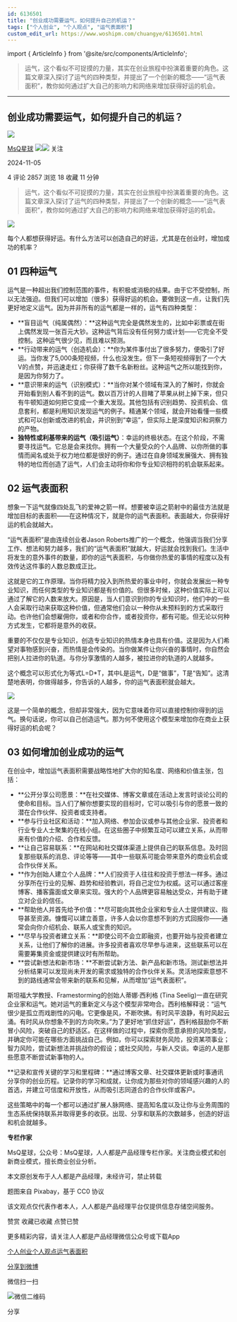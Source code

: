 ```yaml
---
id: 6136501
title: "创业成功需要运气，如何提升自己的机运？"
tags: ["个人创业", "个人观点", "运气表面积"]
custom_edit_url: https://www.woshipm.com/chuangye/6136501.html
---
```

import { ArticleInfo } from '@site/src/components/ArticleInfo';

<ArticleInfo
    author="MsQ星球"
    authorLink="https://www.woshipm.com/u/1482620"
    published="2024-11-05"
    views={2857}
    comments={4}
    collects={18}
/>

> 运气，这个看似不可捉摸的力量，其实在创业旅程中扮演着重要的角色。这篇文章深入探讨了运气的四种类型，并提出了一个创新的概念——“运气表面积”，教你如何通过扩大自己的影响力和网络来增加获得好运的机会。

---

## 创业成功需要运气，如何提升自己的机运？

[![](https://static.woshipm.com/pmadmin_avatar_20250527204505_6142.jpg?imageView2/1/w/72/h/72/q/100)](https://www.woshipm.com/u/1482620)

[MsQ星球](https://www.woshipm.com/u/1482620) ![](https://static.woshipm.com/tag/1121_1@2x.png)![](https://static.woshipm.com/tag/2105_1@2x.png) 关注

2024-11-05

4 评论 2857 浏览 18 收藏 11 分钟

> 运气，这个看似不可捉摸的力量，其实在创业旅程中扮演着重要的角色。这篇文章深入探讨了运气的四种类型，并提出了一个创新的概念——“运气表面积”，教你如何通过扩大自己的影响力和网络来增加获得好运的机会。

![](https://image.woshipm.com/2024/09/24/7300a312-7a66-11ef-b388-00163e142b65.png)

每个人都想获得好运。有什么方法可以创造自己的好运，尤其是在创业时，增加成功的机率？

## 01 四种运气

运气是一种超出我们控制范围的事件，有积极或消极的结果。由于它不受控制，所以无法强迫。但我们可以增加（很多）获得好运的机会。要做到这一点，让我们先更好地定义运气。因为并非所有的运气都是一样的，运气有四种类型：

*   **盲目运气（纯属偶然）：**这种运气完全是偶然发生的，比如中彩票或在街上偶然发现一张百元大钞。这种运气背后没有任何努力或计划——它完全不受控制。这种运气很少见，而且难以预测。
*   **行动带来的运气（创造机会）：**你为某件事付出了很多努力，便吸引了好运。当你发了5,000条短视频，什么也没发生。但下一条短视频得到了一个大V的点赞，并迅速走红；你获得了数千名新粉丝。这种运气之所以能找到你，是因为你努力了。
*   **意识带来的运气（识别模式）：**当你对某个领域有深入的了解时，你就会开始看到别人看不到的运气。数以百万计的人目睹了苹果从树上掉下来，但只有牛顿知道如何把它变成一个重大发现。其他包括有识别趋势、投资机会、信息套利，都是利用知识发现运气的例子。精通某个领域，就会开始看懂一些模式和可以创新或改进的机会，并识别到“幸运”，但实际上是深度知识和洞察力的产物。
*   **独特性或利基带来的运气（吸引运气）**：幸运的终极状态。在这个阶段，不需要寻找运气。它总是会来找你。拥有一个大量受众的个人品牌、以你所做的事情而闻名或处于权力地位都是很好的例子。通过在自身领域发展强大、拥有独特的地位而创造了运气，人们会主动将你和你专业知识相符的机会联系起来。

## 02 运气表面积

想象一下运气就像四处乱飞的爱神之箭一样。想要被幸运之箭射中的最佳方法就是增加目标的表面积——在这种情况下，就是你的运气表面积。表面越大，你获得好运的机会就越大。

“运气表面积”是由连续创业者Jason Roberts推广的一个概念，他强调当我们分享工作、想法和努力越多，我们的“运气表面积”就越大，好运就会找到我们。生活中将发生的意外事件的数量，即你的运气表面积，与你做你热爱的事情的程度以及有效传达这件事的人数总数成正比。

这就是它的工作原理。当你将精力投入到所热爱的事业中时，你就会发展出一种专业知识，而任何类型的专业知识都是有价值的。但很多时候，这种价值实际上可以通过了解它的人数来放大。原因是，当人们意识到你的专业知识时，他们中的一些人会采取行动来获取这种价值，但通常他们会以一种你从未预料到的方式采取行动。也许他们会想雇佣你，或者和你合作，或者投资你，都有可能。但无论以何种方式发生，它都将是意外的收获。

重要的不仅仅是专业知识，创造专业知识的热情本身也具有价值。这是因为人们希望对事物感到兴奋，而热情是会传染的。当你做某件让你兴奋的事情时，你自然会把别人拉进你的轨道。与你分享激情的人越多，被拉进你的轨道的人就越多。

这个概念可以形式化为等式L=D\*T，其中L是运气，D是“做事”，T是“告知”。这清楚地表明，你做得越多，你告诉的人越多，你的运气表面积就会越大。

![](https://image.woshipm.com/wp-files/2024/11/Yfdb6KfYJleNModmogHB.png)

这是一个简单的概念，但却非常强大，因为它意味着你可以直接控制你得到的运气。换句话说，你可以自己创造运气。那为何不使用这个模型来增加你在商业上获得好运的机会呢？

## 03 如何增加创业成功的运气

在创业中，增加运气表面积需要战略性地扩大你的知名度、网络和价值主张，包括：

*   **公开分享公司愿景：**在社交媒体、博客文章或在活动上发言时谈论公司的使命和目标。当人们了解你想要实现的目标时，它可以吸引与你的愿景一致的潜在合作伙伴、投资者或支持者。
*   **参与行业社区和活动：**加入网络、参加会议或参与其他企业家、投资者和行业专业人士聚集的在线小组。在这些圈子中频繁互动可以建立关系，从而带来有价值的介绍、合作和反馈。
*   **让自己容易联系：**在网站和社交媒体渠道上提供自己的联系信息。及时回复那些联系的消息、评论等等——其中一些联系可能会带来意外的商业机会或合作伙伴关系。
*   **作为创始人建立个人品牌：**人们投资于人往往和投资于想法一样多。通过分享所在行业的见解、趋势和经验教训，将自己定位为权威。这可以通过客座博客、播客露面或文章来实现。强大的个人品牌更容易触达受众，并有助于建立对企业的信任。
*   **帮助他人并首先给予价值：**尽可能向其他企业家和专业人士提供建议、指导甚至资源。慷慨可以建立善意，许多人会以你意想不到的方式回报你——通常会向你介绍机会、联系人或宝贵的知识。
*   **尽早与投资者建立关系：**即使公司不会立即融资，也要开始与投资者建立关系，让他们了解你的进展。许多投资者喜欢尽早参与进来，这些联系可以在需要筹集资金或提供建议时有所帮助。
*   **尝试新想法和新市场：**不断尝试新方法、新产品和新市场。测试新想法并分析结果可以发现尚未开发的需求或独特的合作伙伴关系。灵活地探索意想不到的路线通常会带来新的联系和见解，从而增加“运气表面积”。

斯坦福大学教授、Framestorming的创始人蒂娜·西利格 (Tina Seelig)一直在研究企业家和运气。她对运气的重新定义与这个模型非常吻合。西利格解释说：“运气很少是孤立而戏剧性的闪电。它更像是风，不断吹拂。有时风平浪静，有时风起云涌。有时风从你想象不到的方向吹来。”为了更好地“抓住好运”，西利格鼓励你不断冒小风险，突破自己的舒适区。在这样做的过程中，探索你愿意承担的风险类型，并确定你可能在哪些方面挑战自己。例如，你可以探索财务风险，投资某项事业；智力风险，尝试新想法并挑战你的假设；或社交风险，与新人交谈。幸运的人是那些愿意不断尝试新事物的人。

**记录和宣传关键的学习和里程碑：**通过博客文章、社交媒体更新或时事通讯分享你的创业历程。记录你的学习和成就，让你成为那些对你的领域感兴趣的人的首选，并建立可信度和开放性，从而吸引志同道合的合作伙伴或客户。

这些策略中的每一个都可以通过扩展人脉网络、提高知名度以及让你与业务周围的生态系统保持联系并取得更多的收获。出现、分享和联系的次数越多，创造的好运和机会就越多。

**专栏作家**

MsQ星球，公众号：MsQ星球，人人都是产品经理专栏作家。关注商业模式和创新商业模式，擅长商业创业分析。

本文原创发布于人人都是产品经理，未经许可，禁止转载

题图来自 Pixabay，基于 CC0 协议

该文观点仅代表作者本人，人人都是产品经理平台仅提供信息存储空间服务。

赞赏 收藏已收藏 点赞已赞

更多精彩内容，请关注人人都是产品经理微信公众号或下载App

[个人创业](https://www.woshipm.com/tag/%e4%b8%aa%e4%ba%ba%e5%88%9b%e4%b8%9a)[个人观点](https://www.woshipm.com/tag/%e4%b8%aa%e4%ba%ba%e8%a7%82%e7%82%b9)[运气表面积](https://www.woshipm.com/tag/%e8%bf%90%e6%b0%94%e8%a1%a8%e9%9d%a2%e7%a7%af)

[分享到微博](https://service.weibo.com/share/share.php?appkey=2775287854&title=创业成功需要运气，如何提升自己的机运？&url=https://www.woshipm.com/chuangye/6136501.html&pic=https://image.woshipm.com/2024/09/24/7300a312-7a66-11ef-b388-00163e142b65.png)

微信扫一扫

![微信二维码](https://api.pwmqr.com/qrcode/create/?url=https://www.woshipm.com/chuangye/6136501.html)

分享